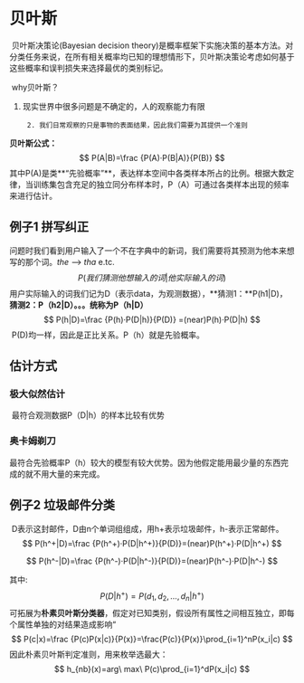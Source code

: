 # 贝叶斯

​		贝叶斯决策论(Bayesian decision theory)是概率框架下实施决策的基本方法。对分类任务来说，在所有相关概率均已知的理想情形下，贝叶斯决策论考虑如何基于这些概率和误判损失来选择最优的类别标记。

​		why贝叶斯？

1. 现实世界中很多问题是不确定的，人的观察能力有限

  		2. 我们日常观察的只是事物的表面结果，因此我们需要为其提供一个准则

**贝叶斯公式：**
$$
P(A|B)=\frac {P(A)·P(B|A)}{P(B)}
$$
其中P(A)是类**“先验概率”**，表达样本空间中各类样本所占的比例。根据大数定律，当训练集包含充足的独立同分布样本时，P（A）可通过各类样本出现的频率来进行估计。

## 例子1 拼写纠正

​		问题时我们看到用户输入了一个不在字典中的新词，我们需要将其预测为他本来想写的那个词。*the* --> *tha* e.tc.
$$
P(我们猜测他想输入的词|他实际输入的词)
$$
​		用户实际输入的词我们记为D（表示data，为观测数据），**猜测1：**P(h1|D)，**猜测2：**P（h2|D）。。。统称为**P（h|D）**
$$
P(h|D)=\frac {P(h)·P(D|h)}{P(D)} =(near)P(h)·P(D|h)
$$
​		P(D)均一样，因此是正比关系。P（h）就是先验概率。

## 估计方式

### 极大似然估计

​		最符合观测数据P（D|h）的样本比较有优势

### 奥卡姆剃刀

​		最符合先验概率P（h）较大的模型有较大优势。因为他假定能用最少量的东西完成的就不用大量的来完成。

## 例子2 垃圾邮件分类

​		D表示这封邮件，D由n个单词组组成，用h+表示垃圾邮件，h-表示正常邮件。
$$
P(h^+|D)=\frac {P(h^+)·P(D|h^+)}{P(D)}=(near)P(h^+)·P(D|h^+)
$$

$$
P(h^-|D)=\frac {P(h^-)·P(D|h^-)}{P(D)}=(near)P(h^-)·P(D|h^-)
$$

其中:
$$
P(D|h^+)=P(d_1,d_2,…,d_n|h^+)
$$
​		可拓展为**朴素贝叶斯分类器**，假定对已知类别，假设所有属性之间相互独立，即每个属性单独的对结果造成影响“
$$
P(c|x)=\frac {P(c)P(x|c)}{P(x)}=\frac{P(c)}{P(x)}\prod_{i=1}^nP(x_i|c)
$$
因此朴素贝叶斯判定准则，用来枚举选最大：
$$
h_{nb}(x)=arg\ max\ P(c)\prod_{i=1}^dP(x_i|c)
$$